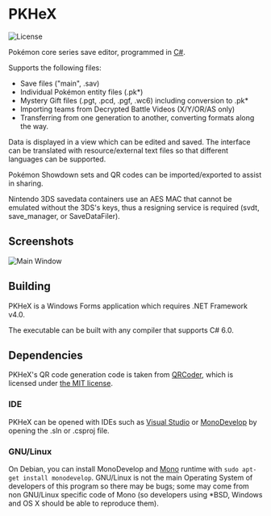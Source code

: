 PKHeX
=====
![License](https://img.shields.io/badge/License-GPLv3-blue.svg)

Pokémon core series save editor, programmed in [C#](https://en.wikipedia.org/wiki/C_Sharp_%28programming_language%29).

Supports the following files:
* Save files ("main", .sav)
* Individual Pokémon entity files (.pk*)
* Mystery Gift files (.pgt, .pcd, .pgf, .wc6) including conversion to .pk*
* Importing teams from Decrypted Battle Videos (X/Y/OR/AS only)
* Transferring from one generation to another, converting formats along the way.

Data is displayed in a view which can be edited and saved.
The interface can be translated with resource/external text files so that different languages can be supported.

Pokémon Showdown sets and QR codes can be imported/exported to assist in sharing.

Nintendo 3DS savedata containers use an AES MAC that cannot be emulated without the 3DS's keys, thus a resigning service is required (svdt, save_manager, or SaveDataFiler).

## Screenshots

![Main Window](http://i.imgur.com/QT3IxpR.png)

## Building

PKHeX is a Windows Forms application which requires .NET Framework v4.0.

The executable can be built with any compiler that supports C# 6.0.

## Dependencies

PKHeX's QR code generation code is taken from [QRCoder](https://github.com/codebude/QRCoder), which is licensed under [the MIT license](https://github.com/codebude/QRCoder/blob/master/LICENSE.txt).

### IDE

PKHeX can be opened with IDEs such as [Visual Studio](https://www.visualstudio.com/) or [MonoDevelop](http://www.monodevelop.com/) by opening the .sln or .csproj file.

### GNU/Linux

On Debian, you can install MonoDevelop and [Mono](http://www.mono-project.com/) runtime with `sudo apt-get install monodevelop`. GNU/Linux is not the main Operating System of developers of this program so there may be bugs; some may come from non GNU/Linux specific code of Mono (so developers using *BSD, Windows and OS X should be able to reproduce them).
